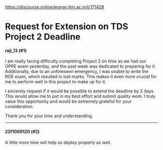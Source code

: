 https://discourse.onlinedegree.iitm.ac.in/t/171428

<html><head><meta charset='utf-8'><title>Request for Extension on TDS Project 2 Deadline</title></head><body>
<h1>Request for Extension on TDS Project 2 Deadline</h1>
<h4>raji_13 (#1)</h4>
<p>I am really facing difficulty completing Project 2 on time as we had our OPPE exam yesterday, and the past week was dedicated to preparing for it. Additionally, due to an unforeseen emergency, I was unable to write the ROE exam, which resulted in lost marks. This makes it even more crucial for me to perform well in this project to make up for it.</p>
<p>I sincerely request if it would be possible to extend the deadline by 2 days. This would allow me to put in my best effort and submit quality work. I truly value this opportunity and would be extremely grateful for your consideration.</p>
<p>Thank you for your time and understanding.</p><hr>

<h4>22f1000120 (#2)</h4>
<p>A little more time will help us deploy properly as well.